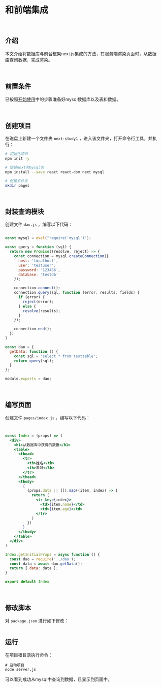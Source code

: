 # 和前端集成

​	

## 介绍

本文介绍将数据库与前台框架next.js集成的方法，在服务端渲染页面时，从数据库查询数据，完成渲染。

​	

## 前置条件

已按照[开始使用](start.md)中的步骤准备好mysql数据库以及表和数据。

​	

## 创建项目

在磁盘上新建一个文件夹 `next-study1` ，进入该文件夹，打开命令行工具，并执行： 

```sh
# 初始化项目
npm init -y

# 安装next和mysql包
npm install --save react react-dom next mysql

# 创建文件夹
mkdir pages
```

​	

## 封装查询模块

创建文件 `dao.js` ，编写以下代码：

```jsx

const mysql = eval("require('mysql')");

const query = function (sql) {
  return new Promise((resolve, reject) => {
    const connection = mysql.createConnection({
      host: 'localhost',
      user: 'testuser',
      password: '123456',
      database: 'testdb'
    });

    connection.connect();
    connection.query(sql, function (error, results, fields) {
      if (error) {
        reject(error);
      } else {
        resolve(results);
      }
    });

    connection.end();
  })
}

const dao = {
  getData: function () {
    const sql = 'select * from testtable';
    return query(sql);
  }
};

module.exports = dao;
```

​	

## 编写页面

创建文件 `pages/index.js` ，编写以下代码：

```jsx


const Index = (props) => (
  <div>
    <h1>从数据库中获得的数据</h1>
    <table>
      <thead>
        <tr>
          <th>姓名</th>
          <th>年龄</th>
        </tr>
      </thead>
      <tbody>
        {
          (props.data || []).map((item, index) => {
            return (
              <tr key={index}>
                <td>{item.name}</td>
                <td>{item.age}</td>
              </tr>
            )
          })
        }
      </tbody>
    </table>
  </div>
)

Index.getInitialProps = async function () {
  const dao = require('../dao');
  const data = await dao.getData();
  return { data: data };
}

export default Index
```

​	

## 修改脚本

对 `package.json` 进行如下修改：

```json

```



## 运行

在项目根目录执行命令：

```shell
# 启动项目
node server.js
```

可以看到成功从mysql中查询到数据，且显示到页面中。



 